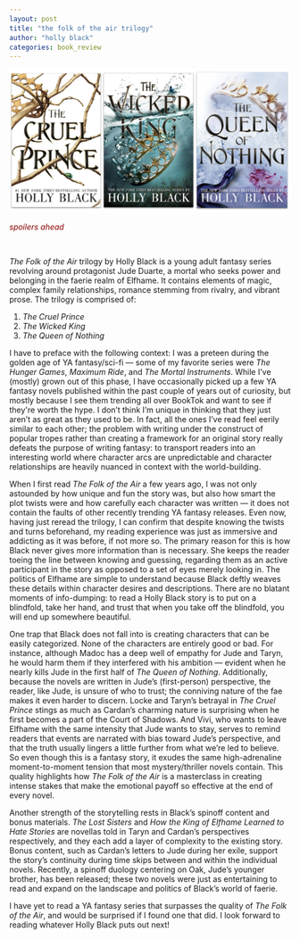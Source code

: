 ```yaml
---
layout: post
title: "the folk of the air trilogy"
author: "holly black"
categories: book_review
---
```


<img src="\img\tfota.jpg" width="600" max-width="50%" max-height="50%">

<br>

<font color="#8B0000"> *spoilers ahead* </font>

<br>

*The Folk of the Air* trilogy by Holly Black is a young adult fantasy series revolving around protagonist Jude Duarte, a mortal who seeks power and belonging in the faerie realm of Elfhame. It contains elements of magic, complex family relationships, romance stemming from rivalry, and vibrant prose. The trilogy is comprised of:

1. *The Cruel Prince*
2. *The Wicked King*
3. *The Queen of Nothing*

I have to preface with the following context: I was a preteen during the golden age of YA fantasy/sci-fi — some of my favorite series were *The Hunger Games*, *Maximum Ride*, and *The Mortal Instruments*. While I’ve (mostly) grown out of this phase, I have occasionally picked up a few YA fantasy novels published within the past couple of years out of curiosity, but mostly because I see them trending all over BookTok and want to see if they're worth the hype. I don’t think I’m unique in thinking that they just aren’t as great as they used to be. In fact, all the ones I’ve read feel eerily similar to each other; the problem with writing under the construct of popular tropes rather than creating a framework for an original story really defeats the purpose of writing fantasy: to transport readers into an interesting world where character arcs are unpredictable and character relationships are heavily nuanced in context with the world-building.

When I first read *The Folk of the Air* a few years ago, I was not only astounded by how unique and fun the story was, but also how smart the plot twists were and how carefully each character was written — it does not contain the faults of other recently trending YA fantasy releases. Even now, having just reread the trilogy, I can confirm that despite knowing the twists and turns beforehand, my reading experience was just as immersive and addicting as it was before, if not more so. The primary reason for this is how Black never gives more information than is necessary. She keeps the reader toeing the line between knowing and guessing, regarding them as an active participant in the story as opposed to a set of eyes merely looking in. The politics of Elfhame are simple to understand because Black deftly weaves these details within character desires and descriptions. There are no blatant moments of info-dumping: to read a Holly Black story is to put on a blindfold, take her hand, and trust that when you take off the blindfold, you will end up somewhere beautiful.

One trap that Black does not fall into is creating characters that can be easily categorized. None of the characters are entirely good or bad. For instance, although Madoc has a deep well of empathy for Jude and Taryn, he would harm them if they interfered with his ambition — evident when he nearly kills Jude in the first half of *The Queen of Nothing*. Additionally, because the novels are written in Jude’s (first-person) perspective, the reader, like Jude, is unsure of who to trust; the conniving nature of the fae makes it even harder to discern. Locke and Taryn’s betrayal in *The Cruel Prince* stings as much as Cardan’s charming nature is surprising when he first becomes a part of the Court of Shadows. And Vivi, who wants to leave Elfhame with the same intensity that Jude wants to stay, serves to remind readers that events are narrated with bias toward Jude’s perspective, and that the truth usually lingers a little further from what we’re led to believe. So even though this is a fantasy story, it exudes the same high-adrenaline moment-to-moment tension that most mystery/thriller novels contain. This quality highlights how *The Folk of the Air* is a masterclass in creating intense stakes that make the emotional payoff so effective at the end of every novel.

Another strength of the storytelling rests in Black’s spinoff content and bonus materials. *The Lost Sisters* and *How the King of Elfhame Learned to Hate Stories* are novellas told in Taryn and Cardan’s perspectives respectively, and they each add a layer of complexity to the existing story. Bonus content, such as Cardan’s letters to Jude during her exile, support the story’s continuity during time skips between and within the individual novels. Recently, a spinoff duology centering on Oak, Jude’s younger brother, has been released; these two novels were just as entertaining to read and expand on the landscape and politics of Black’s world of faerie.

I have yet to read a YA fantasy series that surpasses the quality of *The Folk of the Air*, and would be surprised if I found one that did. I look forward to reading whatever Holly Black puts out next!